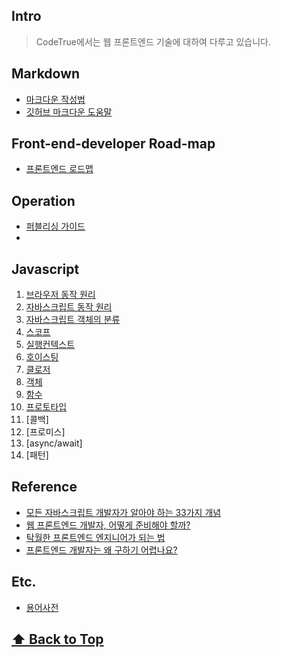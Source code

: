 ## Intro

> CodeTrue에서는 웹 프론트엔드 기술에 대하여 다루고 있습니다.

## Markdown


* [마크다운 작성법](http://ccl.cckorea.org/syntax/)
* [깃허브 마크다운 도움말](https://guides.github.com/features/mastering-markdown/)


## Front-end-developer Road-map 

* [프론트엔드 로드맵](https://github.com/devJang/developer-roadmap)


## Operation 

* [퍼블리싱 가이드](/guide/)
* [](/angular/)


## Javascript

1. [브라우저 동작 원리](/javascript/js_browser/README.md)
1. [자바스크립트 동작 원리](/javascript/js_setup/README.md)
1. [자바스크립트 객체의 분류](/javascript/js_object/README.md)
1. [스코프](/javascript/js_scope/README.md)
1. [실행컨텍스트](/javascript/js_context/README.md)
1. [호이스팅](/javascript/js_hoisting/README.md)
1. [클로저](/javascript/js_closures/README.md)
1. [객체](/javascript/js_object/object.md)
1. [함수](/javascript/js_function/README.md)
1. [프로토타입](/javascript/js_prototype/README.md)
1. [콜백]
1. [프로미스]
1. [async/await]
1. [패턴]



## Reference

- [모든 자바스크립트 개발자가 알아야 하는 33가지 개념](https://github.com/yjs03057/33-js-concepts)
- [웹 프론트엔드 개발자, 어떻게 준비해야 할까?](https://medium.com/@codesquad_yoda/%EC%9B%B9-%ED%94%84%EB%A1%A0%ED%8A%B8%EC%97%94%EB%93%9C-%EA%B0%9C%EB%B0%9C%EC%9E%90-%EC%96%B4%EB%96%BB%EA%B2%8C-%EC%A4%80%EB%B9%84%ED%95%B4%EC%95%BC-%ED%95%A0%EA%B9%8C-5ac7bb6ff2a9)
- [탁월한 프론트엔드 엔지니어가 되는 법](https://hyunseob.github.io/2016/02/21/how-to-become-a-great-frontend-engineer/)
- [프론트엔드 개발자는 왜 구하기 어렵나요?](https://taegon.kim/archives/4810)


## Etc. 

* [용어사전](/etc/README.md)


 **[⬆  Back to Top](#Intro)**
---

